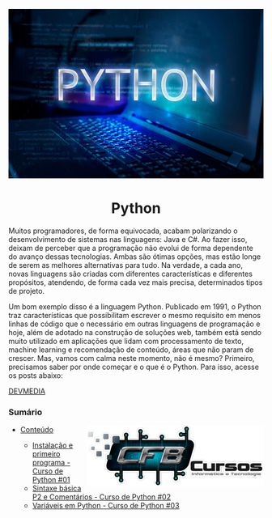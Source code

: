 <img src="https://github.com/WCL79/trinamento_programacao_python/blob/master/aula_python/image/python.jpg"  alt="Logo Python" title="Logo Python"></img>
<h1 align="center" id="topo">Python</h1>

 Muitos programadores, de forma equivocada, acabam polarizando o desenvolvimento de sistemas nas linguagens: Java e C#. Ao fazer isso, deixam de perceber que a programação não evolui de forma dependente do avanço dessas tecnologias. Ambas são ótimas opções, mas estão longe de serem as melhores alternativas para tudo. Na verdade, a cada ano, novas linguagens são criadas com diferentes características e diferentes propósitos, atendendo, de forma cada vez mais precisa, determinados tipos de projeto.

Um bom exemplo disso é a linguagem Python. Publicado em 1991, o Python traz características que possibilitam escrever o mesmo requisito em menos linhas de código que o necessário em outras linguagens de programação e hoje, além de adotado na construção de soluções web, também está sendo muito utilizado em aplicações que lidam com processamento de texto, machine learning e recomendação de conteúdo, áreas que não param de crescer. Mas, vamos com calma neste momento, não é mesmo? Primeiro, precisamos saber por onde começar e o que é o Python. Para isso, acesse os posts abaixo: 

<a href="https://www.devmedia.com.br/guia/python/37024">DEVMEDIA</a>

<h3>Sumário</h3>
<ul>
	<a href="https://www.youtube.com/watch?v=Ay-MakuSg08&list=PLx4x_zx8csUhuVgWfy7keQQAy7t1J35TR&index=2&ab_channel=CFBCursos">
		<img src="aula_python/image/LOGO3-CFB-SITE-450x155.png" min-width="350px" max-width="350px" width="350px" align="right"  alt="CFB Cursos" title="CFB Cursos">
	</a>
	<li><a href="#apresentacao">Conteúdo</a></li>
	<ul>
		<li><a href="https://www.youtube.com/watch?v=Ay-MakuSg08&list=PLx4x_zx8csUhuVgWfy7keQQAy7t1J35TR&index=2&ab_channel=CFBCursos">Instalação e primeiro programa - Curso de Python #01</a></li>
		<li><a href="https://www.youtube.com/watch?v=5JdEoBZYHFY&list=PLx4x_zx8csUhuVgWfy7keQQAy7t1J35TR&index=2&ab_channel=CFBCursos ">Sintaxe básica P2 e Comentários - Curso de Python #02</a></li>
		<li><a href="https://www.youtube.com/watch?v=_p4dPzetzpE&list=PLx4x_zx8csUhuVgWfy7keQQAy7t1J35TR&index=4&ab_channel=CFBCursos ">Variáveis em Python - Curso de Python #03</a></li>
	</ul>
</ul>

